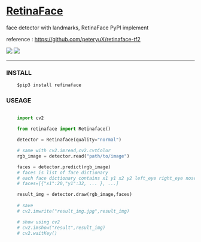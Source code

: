 # [RetinaFace](https://github.com/heewinkim/retinaface)
 
 face detector with landmarks, RetinaFace PyPI implement
 
 reference : https://github.com/peteryuX/retinaface-tf2 
 
![](https://img.shields.io/badge/python-3.6.1-blue)
![](https://img.shields.io/badge/tensorflow-2.0.0-orange)

----

### INSTALL
```python
    $pip3 install refinaface
```

### USEAGE

```python

    import cv2 

    from retinaface import Retinaface()

    detector = Retinaface(quality="normal")

    # same with cv2.imread,cv2.cvtColor 
    rgb_image = detector.read("path/to/image")

    faces = detector.predict(rgb_image)
    # faces is list of face dictionary
    # each face dictionary contains x1 y1 x2 y2 left_eye right_eye nose left_lip right_lip
    # faces=[{"x1":20,"y1":32, ... }, ...]

    result_img = detector.draw(rgb_image,faces)
    
    # save
    # cv2.imwrite("result_img.jpg",result_img)

    # show using cv2
    # cv2.imshow("result",result_img)
    # cv2.waitKey()
```

    

